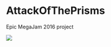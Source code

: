 # AttackOfThePrisms
Epic MegaJam 2016 project

[![](https://img.youtube.com/vi/S4ceW9hme6M/0.jpg)](https://www.youtube.com/watch?v=S4ceW9hme6M)


